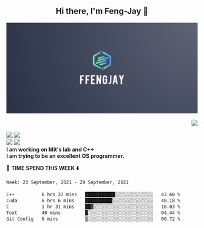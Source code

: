 <h2 align="center"> Hi there, I'm Feng-Jay 👋 </h2>  

![](https://github.com/Feng-Jay/DataStruct/blob/master/Image/1.png)  

<img align="right" src="https://github-readme-stats.vercel.app/api?username=Feng-Jay&show_icons=true&icon_color=CE1D2D&text_color=718096&bg_color=ffffff&hide_title=true" />


&emsp;

![](https://visitor-badge.glitch.me/badge?page_id=Feng-Jay.readme)
![](https://img.shields.io/badge/Concentrate-Cpp-blue)  
![](https://img.shields.io/badge/Rust-primer-orange)
![](https://img.shields.io/badge/Target-OS-9cf)  
**I am working on Mit's lab and C++**  
**I am trying to be an excellent OS programmer.**  


📘 **TIME SPEND THIS WEEK ⬇️**
<!--START_SECTION:waka-->
```text
Week: 23 September, 2021 - 29 September, 2021

C++          6 hrs 37 mins   ███████████░░░░░░░░░░░░░░   43.60 % 
Cuda         6 hrs 6 mins    ██████████░░░░░░░░░░░░░░░   40.18 % 
C            1 hr 31 mins    ██▓░░░░░░░░░░░░░░░░░░░░░░   10.03 % 
Text         40 mins         █░░░░░░░░░░░░░░░░░░░░░░░░   04.44 % 
Git Config   6 mins          ▒░░░░░░░░░░░░░░░░░░░░░░░░   00.72 % 
```
<!--END_SECTION:waka-->
